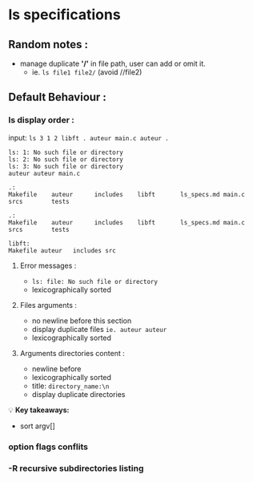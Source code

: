 
ls specifications
=================


Random notes : 
--------------
- manage duplicate **'/'** in file path, user can add or omit it.
	- ie.  `ls file1 file2/`  (avoid //file2) 
	



Default Behaviour : 
-------------------
### ls display order :
input: `ls 3 1 2 libft . auteur main.c auteur .`
```
ls: 1: No such file or directory
ls: 2: No such file or directory
ls: 3: No such file or directory
auteur auteur main.c

.:
Makefile    auteur      includes    libft       ls_specs.md main.c      srcs        tests

.:
Makefile    auteur      includes    libft       ls_specs.md main.c      srcs        tests

libft:
Makefile auteur   includes src
```

1. Error messages :
	- `ls: file: No such file or directory` 
	- lexicographically sorted 

2. Files arguments :
	- no newline before this section 
	- display duplicate files `ie. auteur auteur`
	- lexicographically sorted   

3. Arguments directories content : 
	- newline before 
	- lexicographically sorted   
	- title: `directory_name:\n`
	- display duplicate directories  

💡 **Key takeaways:**
- sort argv[]


### option flags conflits 



### -R recursive subdirectories listing
